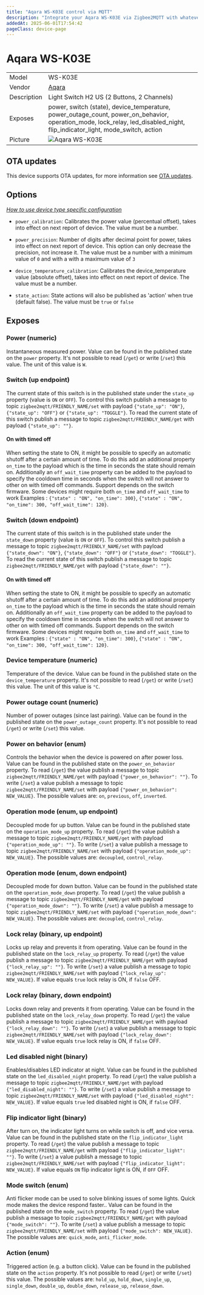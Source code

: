 ```yaml
---
title: "Aqara WS-K03E control via MQTT"
description: "Integrate your Aqara WS-K03E via Zigbee2MQTT with whatever smart home infrastructure you are using without the vendor's bridge or gateway."
addedAt: 2025-06-01T17:54:42
pageClass: device-page
---
```


<!-- !!!! -->
<!-- ATTENTION: This file is auto-generated through docgen! -->
<!-- You can only edit the "Notes"-Section between the two comment lines "Notes BEGIN" and "Notes END". -->
<!-- Do not use h1 or h2 heading within "## Notes"-Section. -->
<!-- !!!! -->

# Aqara WS-K03E

|     |     |
|-----|-----|
| Model | WS-K03E  |
| Vendor  | [Aqara](/supported-devices/#v=Aqara)  |
| Description | Light Switch H2 US (2 Buttons, 2 Channels) |
| Exposes | power, switch (state), device_temperature, power_outage_count, power_on_behavior, operation_mode, lock_relay, led_disabled_night, flip_indicator_light, mode_switch, action |
| Picture | ![Aqara WS-K03E](https://www.zigbee2mqtt.io/images/devices/WS-K03E.png) |


<!-- Notes BEGIN: You can edit here. Add "## Notes" headline if not already present. -->


<!-- Notes END: Do not edit below this line -->


## OTA updates
This device supports OTA updates, for more information see [OTA updates](../guide/usage/ota_updates.md).


## Options
*[How to use device type specific configuration](../guide/configuration/devices-groups.md#specific-device-options)*

* `power_calibration`: Calibrates the power value (percentual offset), takes into effect on next report of device. The value must be a number.

* `power_precision`: Number of digits after decimal point for power, takes into effect on next report of device. This option can only decrease the precision, not increase it. The value must be a number with a minimum value of `0` and with a with a maximum value of `3`

* `device_temperature_calibration`: Calibrates the device_temperature value (absolute offset), takes into effect on next report of device. The value must be a number.

* `state_action`: State actions will also be published as 'action' when true (default false). The value must be `true` or `false`


## Exposes

### Power (numeric)
Instantaneous measured power.
Value can be found in the published state on the `power` property.
It's not possible to read (`/get`) or write (`/set`) this value.
The unit of this value is `W`.

### Switch (up endpoint)
The current state of this switch is in the published state under the `state_up` property (value is `ON` or `OFF`).
To control this switch publish a message to topic `zigbee2mqtt/FRIENDLY_NAME/set` with payload `{"state_up": "ON"}`, `{"state_up": "OFF"}` or `{"state_up": "TOGGLE"}`.
To read the current state of this switch publish a message to topic `zigbee2mqtt/FRIENDLY_NAME/get` with payload `{"state_up": ""}`.

#### On with timed off
When setting the state to ON, it might be possible to specify an automatic shutoff after a certain amount of time. To do this add an additional property `on_time` to the payload which is the time in seconds the state should remain on.
Additionally an `off_wait_time` property can be added to the payload to specify the cooldown time in seconds when the switch will not answer to other on with timed off commands.
Support depends on the switch firmware. Some devices might require both `on_time` and `off_wait_time` to work
Examples : `{"state" : "ON", "on_time": 300}`, `{"state" : "ON", "on_time": 300, "off_wait_time": 120}`.

### Switch (down endpoint)
The current state of this switch is in the published state under the `state_down` property (value is `ON` or `OFF`).
To control this switch publish a message to topic `zigbee2mqtt/FRIENDLY_NAME/set` with payload `{"state_down": "ON"}`, `{"state_down": "OFF"}` or `{"state_down": "TOGGLE"}`.
To read the current state of this switch publish a message to topic `zigbee2mqtt/FRIENDLY_NAME/get` with payload `{"state_down": ""}`.

#### On with timed off
When setting the state to ON, it might be possible to specify an automatic shutoff after a certain amount of time. To do this add an additional property `on_time` to the payload which is the time in seconds the state should remain on.
Additionally an `off_wait_time` property can be added to the payload to specify the cooldown time in seconds when the switch will not answer to other on with timed off commands.
Support depends on the switch firmware. Some devices might require both `on_time` and `off_wait_time` to work
Examples : `{"state" : "ON", "on_time": 300}`, `{"state" : "ON", "on_time": 300, "off_wait_time": 120}`.

### Device temperature (numeric)
Temperature of the device.
Value can be found in the published state on the `device_temperature` property.
It's not possible to read (`/get`) or write (`/set`) this value.
The unit of this value is `°C`.

### Power outage count (numeric)
Number of power outages (since last pairing).
Value can be found in the published state on the `power_outage_count` property.
It's not possible to read (`/get`) or write (`/set`) this value.

### Power on behavior (enum)
Controls the behavior when the device is powered on after power loss.
Value can be found in the published state on the `power_on_behavior` property.
To read (`/get`) the value publish a message to topic `zigbee2mqtt/FRIENDLY_NAME/get` with payload `{"power_on_behavior": ""}`.
To write (`/set`) a value publish a message to topic `zigbee2mqtt/FRIENDLY_NAME/set` with payload `{"power_on_behavior": NEW_VALUE}`.
The possible values are: `on`, `previous`, `off`, `inverted`.

### Operation mode (enum, up endpoint)
Decoupled mode for up button.
Value can be found in the published state on the `operation_mode_up` property.
To read (`/get`) the value publish a message to topic `zigbee2mqtt/FRIENDLY_NAME/get` with payload `{"operation_mode_up": ""}`.
To write (`/set`) a value publish a message to topic `zigbee2mqtt/FRIENDLY_NAME/set` with payload `{"operation_mode_up": NEW_VALUE}`.
The possible values are: `decoupled`, `control_relay`.

### Operation mode (enum, down endpoint)
Decoupled mode for down button.
Value can be found in the published state on the `operation_mode_down` property.
To read (`/get`) the value publish a message to topic `zigbee2mqtt/FRIENDLY_NAME/get` with payload `{"operation_mode_down": ""}`.
To write (`/set`) a value publish a message to topic `zigbee2mqtt/FRIENDLY_NAME/set` with payload `{"operation_mode_down": NEW_VALUE}`.
The possible values are: `decoupled`, `control_relay`.

### Lock relay (binary, up endpoint)
Locks up relay and prevents it from operating.
Value can be found in the published state on the `lock_relay_up` property.
To read (`/get`) the value publish a message to topic `zigbee2mqtt/FRIENDLY_NAME/get` with payload `{"lock_relay_up": ""}`.
To write (`/set`) a value publish a message to topic `zigbee2mqtt/FRIENDLY_NAME/set` with payload `{"lock_relay_up": NEW_VALUE}`.
If value equals `true` lock relay is ON, if `false` OFF.

### Lock relay (binary, down endpoint)
Locks down relay and prevents it from operating.
Value can be found in the published state on the `lock_relay_down` property.
To read (`/get`) the value publish a message to topic `zigbee2mqtt/FRIENDLY_NAME/get` with payload `{"lock_relay_down": ""}`.
To write (`/set`) a value publish a message to topic `zigbee2mqtt/FRIENDLY_NAME/set` with payload `{"lock_relay_down": NEW_VALUE}`.
If value equals `true` lock relay is ON, if `false` OFF.

### Led disabled night (binary)
Enables/disables LED indicator at night.
Value can be found in the published state on the `led_disabled_night` property.
To read (`/get`) the value publish a message to topic `zigbee2mqtt/FRIENDLY_NAME/get` with payload `{"led_disabled_night": ""}`.
To write (`/set`) a value publish a message to topic `zigbee2mqtt/FRIENDLY_NAME/set` with payload `{"led_disabled_night": NEW_VALUE}`.
If value equals `true` led disabled night is ON, if `false` OFF.

### Flip indicator light (binary)
After turn on, the indicator light turns on while switch is off, and vice versa.
Value can be found in the published state on the `flip_indicator_light` property.
To read (`/get`) the value publish a message to topic `zigbee2mqtt/FRIENDLY_NAME/get` with payload `{"flip_indicator_light": ""}`.
To write (`/set`) a value publish a message to topic `zigbee2mqtt/FRIENDLY_NAME/set` with payload `{"flip_indicator_light": NEW_VALUE}`.
If value equals `ON` flip indicator light is ON, if `OFF` OFF.

### Mode switch (enum)
Anti flicker mode can be used to solve blinking issues of some lights. Quick mode makes the device respond faster..
Value can be found in the published state on the `mode_switch` property.
To read (`/get`) the value publish a message to topic `zigbee2mqtt/FRIENDLY_NAME/get` with payload `{"mode_switch": ""}`.
To write (`/set`) a value publish a message to topic `zigbee2mqtt/FRIENDLY_NAME/set` with payload `{"mode_switch": NEW_VALUE}`.
The possible values are: `quick_mode`, `anti_flicker_mode`.

### Action (enum)
Triggered action (e.g. a button click).
Value can be found in the published state on the `action` property.
It's not possible to read (`/get`) or write (`/set`) this value.
The possible values are: `hold_up`, `hold_down`, `single_up`, `single_down`, `double_up`, `double_down`, `release_up`, `release_down`.

